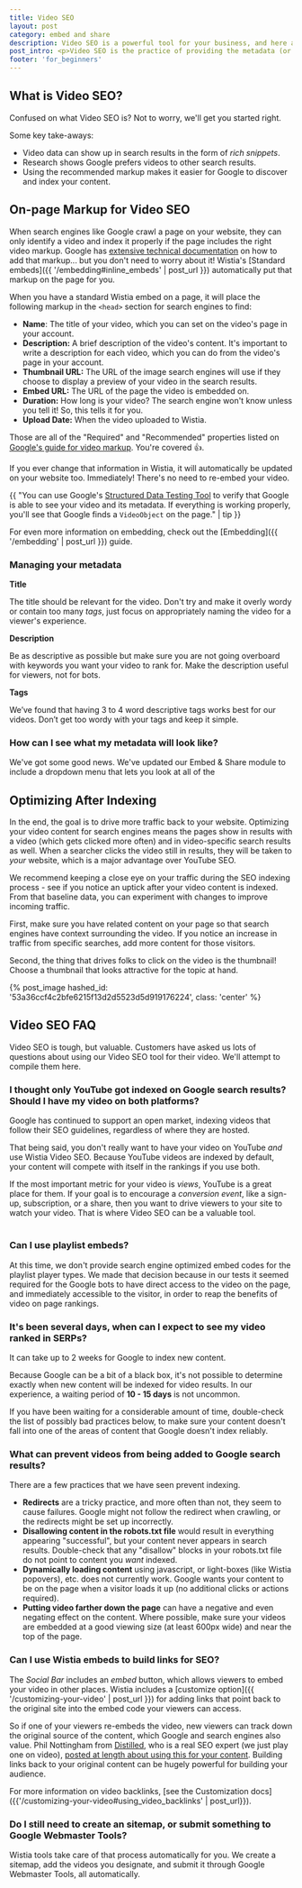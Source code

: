 ```yaml
---
title: Video SEO
layout: post
category: embed and share
description: Video SEO is a powerful tool for your business, and here at Wistia we've got it fully covered. Learn the steps to get that set up in your account here.
post_intro: <p>Video SEO is the practice of providing the metadata (or "information") for your content to search engines to improve the richness of search results (i.e. "rich snippets") and ultimately drive more web visitors.</p><p>Wistia gets this metadata on your page by injecting JSON-LD into your webpage's header. As a part of your marketing arsenal, following the proper metadata and markup conventions improves your video asset's presence on search engines.</p>
footer: 'for_beginners'
---
```


## What is Video SEO?

Confused on what Video SEO is? Not to worry, we'll get you started right.

Some key take-aways:

* Video data can show up in search results in the form of *rich snippets*.
* Research shows Google prefers videos to other search results.
* Using the recommended markup makes it easier for Google to discover and index
  your content.


## On-page Markup for Video SEO

When search engines like Google crawl a page on your website, they can only identify a video and index it properly if the page includes the right video markup. Google has [extensive technical documentation](https://developers.google.com/webmasters/videosearch/schema) on how to add that markup... but you don't need to worry about it! Wistia's [Standard embeds]({{ '/embedding#inline_embeds' | post_url }}) automatically put that markup on the page for you.

When you have a standard Wistia embed on a page, it will place the following markup in the `<head>` section for search engines to find:

* **Name**: The title of your video, which you can set on the video's page in your account.
* **Description:** A brief description of the video's content. It's important to write a description for each video, which you can do from the video's page in your account.
* **Thumbnail URL:** The URL of the image search engines will use if they choose to display a preview of your video in the search results.
* **Embed URL:** The URL of the page the video is embedded on.
* **Duration:** How long is your video? The search engine won't know unless you tell it! So, this tells it for you.
* **Upload Date:** When the video uploaded to Wistia.

Those are all of the "Required" and "Recommended" properties listed on [Google's guide for video markup](https://developers.google.com/webmasters/videosearch/schema). You're covered 👍.

If you ever change that information in Wistia, it will automatically be updated on your website too. Immediately! There's no need to re-embed your video.

{{ "You can use Google's [Structured Data Testing Tool](https://developers.google.com/structured-data/testing-tool/) to verify that Google is able to see your video and its metadata. If everything is working properly, you'll see that Google finds a `VideoObject` on the page." | tip }}

For even more information on embedding, check out the [Embedding]({{ '/embedding' | post_url }}) guide.


### Managing your metadata

**Title**

The title should be relevant for the video. Don't try and make it overly wordy
or contain too many *tags*, just focus on appropriately naming the video for a
viewer's experience.

**Description**

Be as descriptive as possible but make sure you are not going overboard
with keywords you want your video to rank for. Make the description useful
for viewers, not for bots.

**Tags**

We’ve found that having 3 to 4 word descriptive tags works best for our
videos. Don’t get too wordy with your tags and keep it simple.


### How can I see what my metadata will look like?

We've got some good news. We've updated our Embed & Share module to include a dropdown menu that lets you look at all of the  

## Optimizing After Indexing

In the end, the goal is to drive more traffic back to your website. Optimizing
your video content for search engines means the pages show in results with
a video (which gets clicked more often) and in video-specific search results as
well. When a searcher clicks the video still in results, they will be taken to
*your* website, which is a major advantage over YouTube SEO.

We recommend keeping a close eye on your traffic during the SEO indexing
process - see if you notice an uptick after your video content is indexed. From
that baseline data, you can experiment with changes to improve incoming
traffic.

First, make sure you have related content on your page so that search engines
have context surrounding the video. If you notice an increase in traffic from
specific searches, add more content for those visitors.

Second, the thing that drives folks to click on the video is the thumbnail!
Choose a thumbnail that looks attractive for the topic at hand.

{% post_image hashed_id: '53a36ccf4c2bfe6215f13d2d5523d5d919176224', class: 'center' %}





## Video SEO FAQ

Video SEO is tough, but valuable. Customers have asked us lots of questions
about using our Video SEO tool for their video. We'll attempt to compile them
here.


### I thought only YouTube got indexed on Google search results? Should I have my video on both platforms?

Google has continued to support an open market, indexing videos that follow
their SEO guidelines, regardless of where they are hosted.

That being said, you don't really want to have your video on YouTube *and* use
Wistia Video SEO. Because YouTube videos are indexed by default, your content
will compete with itself in the rankings if you use both.

If the most important metric for your video is *views*, YouTube is a great
place for them. If your goal is to encourage a *conversion event*, like a
sign-up, subscription, or a share, then you want to drive viewers to your site
to watch your video. That is where Video SEO can be a valuable tool.

#

### Can I use playlist embeds?

At this time, we don't provide search engine optimized embed codes for the playlist player types.
We made that decision because in
our tests it seemed required for the Google bots to have direct access to the
video on the page, and immediately accessible to the visitor, in order to reap
the benefits of video on page rankings.


### It's been several days, when can I expect to see my video ranked in SERPs?

It can take up to 2 weeks for Google to index new content.

Because Google can be a bit of a black box, it's not
possible to determine exactly when new content will be indexed for video
results. In our experience, a waiting period of **10 - 15 days** is not uncommon.

If you have been waiting for a considerable amount of time, double-check the
list of possibly bad practices below, to make sure your content doesn't fall
into one of the areas of content that Google doesn't index reliably.

### What can prevent videos from being added to Google search results?

There are a few practices that we have seen prevent indexing.

* **Redirects** are a tricky practice, and more often than not, they seem to
  cause failures. Google might not follow the redirect when crawling, or the
  redirects might be set up incorrectly.
* **Disallowing content in the robots.txt file** would result in everything
  appearing "successful", but your content never appears in search results.
  Double-check that any "disallow" blocks in your robots.txt file do not point
  to content you *want* indexed.
* **Dynamically loading content** using javascript, or light-boxes (like Wistia
  popovers), etc. does not currently work. Google wants your content to be on
  the page when a visitor loads it up (no additional clicks or actions required).
* **Putting video farther down the page** can have a negative and even negating
  effect on the content. Where possible, make sure your videos are embedded at
  a good viewing size (at least 600px wide) and near the top of the page.

### Can I use Wistia embeds to build links for SEO?

The *Social Bar* includes an *embed* button, which allows viewers to embed your
video in other places. Wistia includes a
[customize option]({{ '/customizing-your-video' | post_url }}) for adding links
that point back to the original site into the embed code your viewers can access.

So if one of your viewers re-embeds the video, new viewers can track down the
original source of the content, which Google and search engines also value.
Phil Nottingham from [Distilled](http://distilled.net), who is a real SEO
expert (we just play one on video), [posted at length about using this for your
content](http://www.distilled.net/blog/video/using-wistias-customisable-embed-settings-to-build-links-with-your-video-content/).
Building links back to your original content can be hugely powerful for
building your audience.

For more information on video backlinks,
[see the Customization docs]({{'/customizing-your-video#using_video_backlinks' | post_url}}).

### Do I still need to create an sitemap, or submit something to Google Webmaster Tools?

Wistia tools take care of that process automatically for you.  We create a
sitemap, add the videos you designate, and submit it through Google Webmaster
Tools, all automatically.
